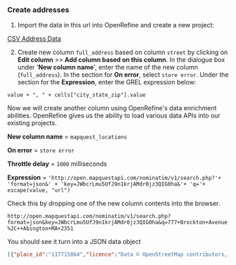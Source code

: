### Create addresses

1. Import the data in this url into OpenRefine and create a new project:

[CSV Address Data](https://raw.githubusercontent.com/mjfrigaard/cleaning-data-part2/master/data/csv/us-addresses.csv)

2. Create new column `full_address` based on column `street` by clicking on **Edit column** >> **Add column based on this column**. In the dialogue box  under '**New column name**', enter the name of the new column (`full_address`). In the section for **On error**, select `store error`. Under the section for the **Expression**, enter the GREL expression below:

```grel
value + ", " + cells["city_state_zip"].value
```

Now we will create another column using OpenRefine's data enrichment abilities. OpenRefine gives us the ability to load various data APIs into our existing projects. 

**New column name** = `mapquest_locations`

**On error** = `store error` 

**Throttle delay** = `1000` milliseconds 

**Expression** = `'http://open.mapquestapi.com/nominatim/v1/search.php?'+ 'format=json&' + 'key=JWbcrLmu5UfJ9n1krjAMdr0jz3QIG0ha&'+ 'q='+ escape(value, "url")`

Check this by dropping one of the new column contents into the browser.

`http://open.mapquestapi.com/nominatim/v1/search.php?format=json&key=JWbcrLmu5UfJ9n1krjAMdr0jz3QIG0ha&q=777+Brockton+Avenue%2C++Abington+MA+2351`

You should see it turn into a JSON data object

```json
[{"place_id":"117715864","licence":"Data © OpenStreetMap contributors, ODbL 1.0. https:\/\/www.openstreetmap.org\/copyright","osm_type":"way","osm_id":"196033306","boundingbox":["42.095747","42.0968228","-70.9694556","-70.967681"],"lat":"42.09617755","lon":"-70.9685309348312","display_name":"Walmart, 777, Brockton Avenue, Abington, Plymouth County, Massachusetts, 02351, United States of America","class":"shop","type":"supermarket","importance":0.621,"icon":"http:\/\/ip-10-116-136-130.mq-us-west-2.ec2.aolcloud.net\/nominatim\/images\/mapicons\/shopping_supermarket.p.20.png"}]
```







